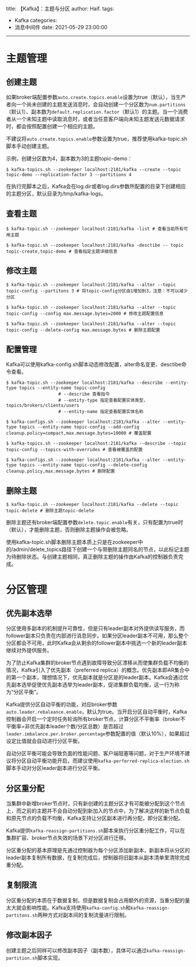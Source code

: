 title: 【Kafka】：主题与分区
author: Haif.
tags:
  - Kafka
categories:
  - 消息中间件
date: 2021-05-29 23:00:00

---

# 主题管理

## 创建主题

如果broker端配置参数`auto.create.topics.enable`设置为true（默认），当生产者向一个尚未创建的主题发送消息时，会自动创建一个分区数为`num.partitions`（默认1）、副本数为`default.replication.factor`（默认1）的主题。当一个消费者从一个未知主题中读取消息时，或者当任意客户端向未知主题发送元数据请求时，都会按照配置创建一个相应的主题。

不建议将`auto.create.topics.enable`参数设置为true，推荐使用kafka-topic.sh脚本手动创建主题。

示例，创建分区数为4，副本数为3的主题topic-demo：

```shell
$ kafka-topics.sh --zookeeper localhost:2181/kafka --create --topic topic-demo --replication-factor 3 --partitions 4
```

在执行完脚本之后，Kafka会在log.dir或者log.dirs参数所配置的目录下创建相应的主题分区，默认目录为/tmp/kafka-logs。

<!-- more -->

## 查看主题

```shell
$ kafka-topic.sh --zookeeper localhost:2181/kafka -list # 查看当前所有可用主题

$ kafka-topic.sh --zookeeper localhost:2181/kafka -desctibe -- topic topic-create,topic-demo # 查看指定主题详细信息
```

## 修改主题

```shell
$ kafka-topic.sh --zookeeper localhost:2181/kafka --alter --topic topic-config --partitons 3 # 将topic-config分区由1增加到3，注意：不可以减少分区

$ kafka-topic.sh --zookeeper localhost:2181/kafka --alter --topic topic-config --config max.message.bytes=2000 # 修改主题配置信息

$ kafka-topic.sh --zookeeper localhost:2181/kafka --alter --topic topic-config --delete-config max.message.bytes # 删除主题配置
```

## 配置管理

Kafka可以使用kafka-config.sh脚本动态修改配置，alter命名变更、desctibe命令查看。

```shell
$ kafka-topic.sh --zookeeper localhost:2181/kafka --describe --entity-type topics --entity-name topic-config 
                    # --describe 查看指令
                    # --entity-type 指定查看配置实体类型，topics/brokers/clients/users
                    # --entity-name 指定查看配置实体名称
                    
$ kafka-configs.sh --zookeeper localhost:2181/kafka --alter --entity-type topics --entity-name topic-config --add-config cleanup.policy=compact,max.message.bytes=10000 # 覆盖配置

$ kafka-topics.sh --zookeeper localhost:2181/kafka --describe --topic topic-config --topics-with-overrides # 查看被覆盖的配置

$ kafka-configs.sh --zookeeper localhost:2181/kafka --alter --entity-type topics --entity-name topic-config --delete-config cleanup.policy,max.message.bytes # 删除配置
```

## 删除主题

```
$ kafka-topic.sh --zookeeper localhost:2181/kafka --delete --topic topic-delete # 删除主题topic-delete
```

删除主题还有broker端配置参数`delete.topic.enable`有关，只有配置为true时（默认），才能删除主题，否则删除主题操作会被忽略。

使用kafka-topic.sh脚本删除主题本质上只是在zookeeper中的/admin/delete_topics路径下创建一个与带删除主题同名的节点，以此标记主题为待删除状态。与创建主题相同，真正删除主题的操作由Kafka的控制器负责完成。

# 分区管理

## 优先副本选举

分区使用多副本的机制提升可靠性，但是只有leader副本对外提供读写服务，而follower副本只负责在内部进行消息同步。如果分区leader副本不可用，那么整个分区都会不可用，此时Kafka会从剩余的follower副本中挑选一个新的leader副本继续对外提供服务。

为了防止Kafka集群的broker节点遇到故障导致分区漂移从而使集群负载不均衡的情况，Kafka引入了优先副本（preferred replica）的概念。优先副本即AR集合中的第一个副本，理想情况下，优先副本就是分区是的leader副本。Kafka会通过优先副本选举促使优先副本选举为leader副本，促进集群负载均衡，这一行为称为“分区平衡”。

Kafka提供分区自动平衡的功能，对应broker参数`auto.leader.rebaleance.enable`，默认为true。当开启分区自动平衡时，Kafka控制器会开启一个定时任务轮询所有broker节点，计算分区不平衡率（broker不平衡率=非优先副本leader个数/分区总数）是否超过`leader.imbalance.per.broker.percentage`参数配置的值（默认10%），如果超过设定比值就会自动进行分区平衡。

自动分区平衡可能会导致负面的性能问题、客户端阻塞等问题，对于生产环境不建议将分区自动平衡功能开启，而建议使用`kafka-perferred-replica-election.sh`脚本手动对分区leader副本进行分区平衡。

## 分区重分配

当集群中新增broker节点时，只有新创建的主题分区才有可能被分配到这个节点上，而之前的主题并不会自动分配到新加入的节点中，为了解决这样的新节点负载和原先节点的负载不均衡，Kafka支持让分区副本进行再分配，即分区重分配。

Kafka提供`kafka-reassign-partitions.sh`脚本来执行分区重分配工作，可以在集群扩容、broker节点失效的场景下对分区进行迁移。

分区重分配的基本原理是先通过控制器为每个分区添加新副本，新副本将从分区的leader副本复制所有数据，在复制完成后，控制器将旧副本从副本清单里清除完成重分配。

## 复制限流

分区重分配的本质在于数据复制，但是数据复制会占用额外的资源，当重分配的量太大就会影响性能。Kafka支持使用`kafka-config.sh`和`kafka-reassign-partitons.sh`两种方式对副本间的复制流量进行限制。

## 修改副本因子

创建主题之后同样可以修改副本因子（副本数），具体可以通过`kafka-reassign-partition.sh`脚本实现。